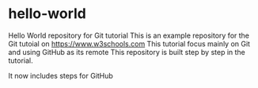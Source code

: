 # hello-world
Hello World repository for Git tutorial
This is an example repository for the Git tutoial on https://www.w3schools.com
This tutorial focus mainly on Git and using GitHub as its remote
This repository is built step by step in the tutorial.

It now includes steps for GitHub

